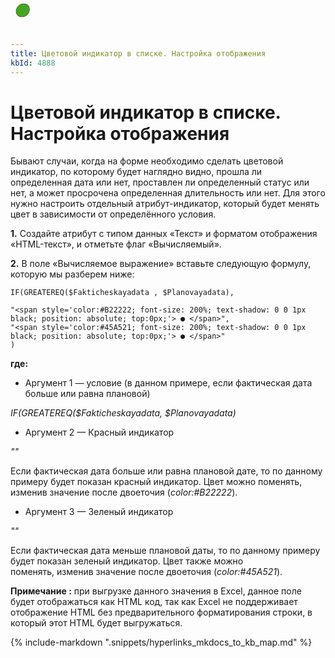 ```yaml
---
title: Цветовой индикатор в списке. Настройка отображения
kbId: 4888
---
```


# Цветовой индикатор в списке. Настройка отображения

Бывают случаи, когда на форме необходимо сделать цветовой индикатор, по которому будет наглядно видно, прошла ли определенная дата или нет, проставлен ли определенный статус или нет, а может просрочена определенная длительность или нет. Для этого нужно настроить отдельный атрибут-индикатор, который будет менять цвет в зависимости от определённого условия.

**1.** Создайте атрибут с типом данных «Текст» и форматом отображения «HTML-текст», и отметьте флаг «Вычисляемый».

**2.** В поле «Вычисляемое выражение» вставьте следующую формулу, которую мы разберем ниже:

```
IF(GREATEREQ($Fakticheskayadata , $Planovayadata),
"<span style='color:#B22222; font-size: 200%; text-shadow: 0 0 1px black; position: absolute; top:0px;'> ● </span>",
"<span style='color:#45A521; font-size: 200%; text-shadow: 0 0 1px black; position: absolute; top:0px;'> ● </span>"               
)

```

**где:**

- Аргумент 1 — условие (в данном примере, если фактическая дата больше или равна плановой)

*IF(GREATEREQ($Fakticheskayadata, $Planovayadata)*

- Аргумент 2 — Красный индикатор

*"<span style='color:#B22222; font-size: 200%; text-shadow: 0 0 1px black; position: absolute; top:0px;'> ● </span>"*

Если фактическая дата больше или равна плановой дате, то по данному примеру будет показан красный индикатор. Цвет можно поменять, изменив значение после двоеточия (*color:#B22222*).

- Аргумент 3 — Зеленый индикатор

*"<span style='color:#45A521; font-size: 200%; text-shadow: 0 0 1px black; position: absolute; top:0px;'> ● </span>"*

Если фактическая дата меньше плановой даты, то по данному примеру будет показан зеленый индикатор. Цвет также можно поменять, изменив значение после двоеточия (*color:#45A521*).

**Примечание :** при выгрузке данного значения в Excel, данное поле будет отображаться как HTML код, так как Excel не поддерживает отображение HTML без предварительного форматирования строки, в который этот HTML будет выгружаться.

{% include-markdown ".snippets/hyperlinks_mkdocs_to_kb_map.md" %}
